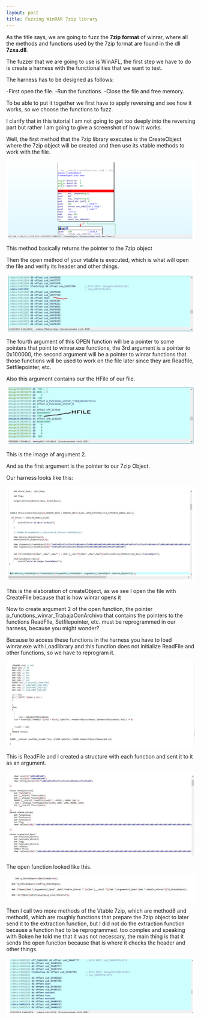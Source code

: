 ```yaml
---
layout: post
title: Fuzzing WinRAR 7zip library
---
```



As the title says, we are going to fuzz the **7zip format** of winrar, where all the methods and functions used by the 7zip format are found in the dll **7zxa.dll**.

The fuzzer that we are going to use is WinAFL, the first step we have to do is create a harness with the functionalities that we want to test.

The harness has to be designed as follows:

-First open the file.
-Run the functions.
-Close the file and free memory.

To be able to put it together we first have to apply reversing and see how it works, so we choose the functions to fuzz.

I clarify that in this tutorial I am not going to get too deeply into the reversing part but rather I am going to give a screenshot of how it works.

Well, the first method that the 7zip library executes is the CreateObject where the 7zip object will be created and then use its vtable methods to work with the file.

![config](/images/imagen1.png)


This method basically returns the pointer to the 7zip object

Then the open method of your vtable is executed, which is what will open the file and verify its header and other things.

![config](/images/imagen2.png)


The fourth argument of this OPEN function will be a pointer to some pointers that point to winrar.exe functions, the 3rd argument is a pointer to 0x100000, the second argument will be a pointer to winrar functions that those functions will be used to work on the file later since they are Readfile, Setfilepointer, etc. 

Also this argument contains our the HFile of our file.

![config](/images/imagen3.png)

This is the image of argument 2.

And as the first argument is the pointer to our 7zip Object.

Our harness looks like this:

![config](/images/imagen4.png)

This is the elaboration of createObject, as we see I open the file with CreateFile because that is how winrar opens it

Now to create argument 2 of the open function, the pointer p_functions_winrar_TrabajaConArchivo that contains the pointers to the functions ReadFIle, Setfilepointer, etc. must be reprogrammed in our harness, because you might wonder?

Because to access these functions in the harness you have to load winrar.exe with Loadlibrary and this function does not initialize ReadFile and other functions, so we have to reprogram it.

![config](/images/imagen5.png)

This is ReadFile and I created a structure with each function and sent it to it as an argument.

![config](/images/imagen6.png)

The open function looked like this.

![config](/images/imagen7.png)

Then I call two more methods of the Vtable 7zip, which are method8 and method6, which are roughly functions that prepare the 7zip object to later send it to the extraction function, but I did not do the extraction function because a function had to be reprogrammed. too complex and speaking with Boken he told me that it was not necessary, the main thing is that it sends the open function because that is where it checks the header and other things.

![config](/images/imagen8.png)



